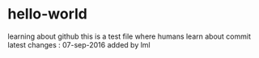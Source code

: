# hello-world
learning about github
this is a test file where humans learn about commit
latest changes : 07-sep-2016 added by lml
